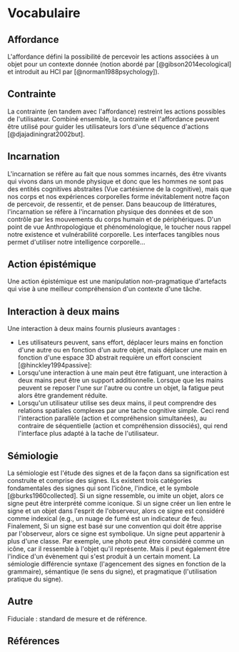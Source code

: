 # Vocabulaire

## Affordance

L'affordance défini la possibilité de percevoir les actions associées à un objet pour un contexte donnée (notion abordé par [@gibson2014ecological] et introduit au HCI par [@norman1988psychology]).

## Contrainte

La contrainte (en tandem avec l'affordance) restreint les actions possibles de l'utilisateur. Combiné ensemble, la contrainte et l'affordance peuvent être utilisé pour guider les utilisateurs lors d'une séquence d'actions [@djajadiningrat2002but].

## Incarnation

L'incarnation se réfère au fait que nous sommes incarnés, des être vivants qui vivons dans un monde physique et donc que les hommes ne sont pas des entités cognitives abstraites (Vue cartésienne de la cognitive), mais que nos corps et nos expériences corporelles forme inévitablement notre façon de percevoir, de ressentir, et de penser. Dans beaucoup de littératures, l'incarnation se réfère à l'incarnation physique des données et de son contrôle par les mouvements du corps humain et de périphériques. D'un point de vue Anthropologique et phénoménologique, le toucher nous rappel notre existence et vulnérabilité corporelle. Les interfaces tangibles nous permet d'utiliser notre intelligence corporelle...

## Action épistémique

Une action épistémique est une manipulation non-pragmatique d'artefacts qui vise à une meilleur compréhension d'un contexte d'une tâche.

## Interaction à deux mains

Une interaction à deux mains fournis plusieurs avantages :

* Les utilisateurs peuvent, sans effort, déplacer leurs mains en fonction d'une autre ou en fonction d'un autre objet, mais déplacer une main en fonction d'une espace 3D abstrait requière un effort conscient [@hinckley1994passive]:
* Lorsqu'une interaction à une main peut être fatiguant, une interaction à deux mains peut être un support additionnelle. Lorsque que les mains peuvent se reposer l'une sur l'autre ou contre un objet, la fatigue peut alors être grandement réduite.
* Lorsqu'un utilisateur utilise ses deux mains, il peut comprendre des relations spatiales complexes par une tache cognitive simple. Ceci rend l'interaction parallèle (action et compréhension simultanées), au contraire de séquentielle (action et compréhension dissociés), qui rend l'interface plus adapté à la tache de l'utilisateur.


## Sémiologie

La sémiologie est l'étude des signes et de la façon dans sa signification est construite et comprise des signes. ILs existent trois catégories fondamentales des signes qui sont l’icône, l'indice, et le symbole [@burks1960collected]. Si un signe ressemble, ou imite un objet, alors ce signe peut être interprété comme iconique. Si un signe créer un lien entre le signe et un objet dans l'esprit de l'observeur, alors ce signe est considéré comme indexical (e.g., un nuage de fumé est un indicateur de feu). Finalement, Si un signe est basé sur une convention qui doit être apprise par l'observeur, alors ce signe est symbolique.
Un signe peut appartenir à plus d'une classe. Par exemple, une photo peut être considéré comme un icône, car il ressemble à l'objet qu'il représente. Mais il peut également être l'indice d'un évènement qui s'est produit à un certain moment. La sémiologie différencie syntaxe (l'agencement des signes en fonction de la grammaire), sémantique (le sens du signe), et pragmatique (l'utilisation pratique du signe).


## Autre

Fiduciale : standard de mesure et de référence.

## Références